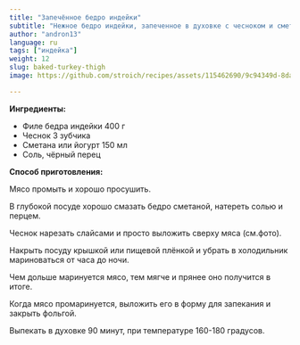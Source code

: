 ```yaml
---
title: "Запечённое бедро индейки"
subtitle: "Нежное бедро индейки, запеченное в духовке с чесноком и сметаной. Превосходное блюдо для ужина."
author: "andron13"
language: ru
tags: ["индейка"]
weight: 12
slug: baked-turkey-thigh
image: https://github.com/stroich/recipes/assets/115462690/9c94349d-8da4-4296-b6ea-f9f53b70c81d

---
```



**Ингредиенты:**

* Филе бедра индейки 400 г
* Чеснок 3 зубчика
* Сметана или йогурт 150 мл
* Соль, чёрный перец

**Способ приготовления:**

Мясо промыть и хорошо просушить.

В глубокой посуде хорошо смазать бедро сметаной, натереть солью и перцем.

Чеснок нарезать слайсами и просто выложить сверху мяса (см.фото).

Накрыть посуду крышкой или пищевой плёнкой и убрать в холодильник мариноваться от часа до ночи.

Чем дольше маринуется мясо, тем мягче и прянее оно получится в итоге.

Когда мясо промаринуется, выложить его в форму для запекания и закрыть фольгой.

Выпекать в духовке 90 минут, при температуре 160-180 градусов. 
